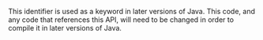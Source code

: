 This identifier is used as a keyword in later versions of Java. This code, and any code that references this API, will need to be changed in order to compile it in later versions of Java.